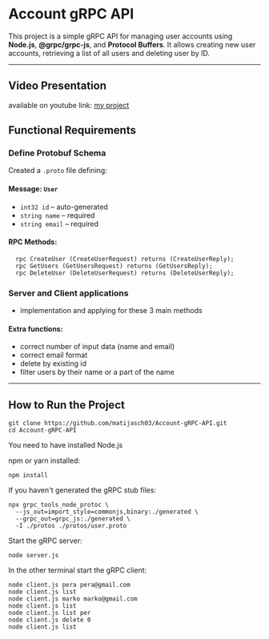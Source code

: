 # Account gRPC API

This project is a simple gRPC API for managing user accounts using **Node.js**, **@grpc/grpc-js**, and **Protocol Buffers**. It allows creating new user accounts, retrieving a list of all users and deleting user by ID.

---

## Video Presentation

available on youtube link: [my project](https://youtu.be/348TFKbvEEo)

## Functional Requirements

### Define Protobuf Schema

Created a `.proto` file defining:

#### Message: `User`
- `int32 id` – auto-generated
- `string name` – required
- `string email` – required

#### RPC Methods:
```
  rpc CreateUser (CreateUserRequest) returns (CreateUserReply);
  rpc GetUsers (GetUsersRequest) returns (GetUsersReply);
  rpc DeleteUser (DeleteUserRequest) returns (DeleteUserReply);
```

### Server and Client applications
- implementation and applying for these 3 main methods

#### Extra functions:
- correct number of input data (name and email)
- correct email format
- delete by existing id
- filter users by their name or a part of the name

---

## How to Run the Project

```
git clone https://github.com/matijasch03/Account-gRPC-API.git
cd Account-gRPC-API
```

You need to have installed Node.js

npm or yarn installed: 
```
npm install
```

If you haven't generated the gRPC stub files:
```
npx grpc_tools_node_protoc \
  --js_out=import_style=commonjs,binary:./generated \
  --grpc_out=grpc_js:./generated \
  -I ./protos ./protos/user.proto
```

Start the gRPC server: 
```
node server.js
```
In the other terminal start the gRPC client: 
```
node client.js pera pera@gmail.com
node client.js list
node client.js marko marko@gmail.com
node client.js list
node client.js list per
node client.js delete 0
node client.js list
```
